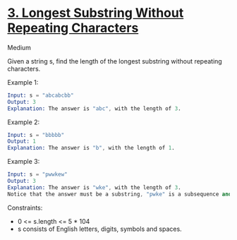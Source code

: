 # [3. Longest Substring Without Repeating Characters](https://leetcode.com/problems/longest-substring-without-repeating-characters/)

Medium

Given a string s, find the length of the longest
substring
without repeating characters.

Example 1:

```s
Input: s = "abcabcbb"
Output: 3
Explanation: The answer is "abc", with the length of 3.
```

Example 2:

```s
Input: s = "bbbbb"
Output: 1
Explanation: The answer is "b", with the length of 1.
```

Example 3:

```s
Input: s = "pwwkew"
Output: 3
Explanation: The answer is "wke", with the length of 3.
Notice that the answer must be a substring, "pwke" is a subsequence and not a substring.
```

Constraints:

- 0 <= s.length <= 5 \* 104
- s consists of English letters, digits, symbols and spaces.
